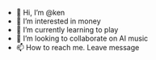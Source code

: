 - 👋 Hi, I’m @ken
- 👀 I’m interested in money
- 🌱 I’m currently learning to play
- 💞️ I’m looking to collaborate on AI music
- 📫 How to reach me. Leave message

<!---
ken852852/ken852852 is a ✨ special ✨ repository because its `README.md` (this file) appears on your GitHub profile.
You can click the Preview link to take a look at your changes.
--->
